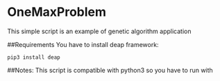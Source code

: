 # OneMaxProblem
This simple script is an example of genetic algorithm application

##Requirements
You have to install deap framework:
```
pip3 install deap
```
##Notes:
This script is compatible with python3 so you have to run with 
```python3 oneMaxProblem.py
```
